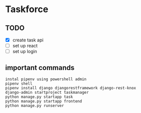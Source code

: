 # Taskforce

## TODO

-   [x] create task api
-   [ ] set up react
-   [ ] set up login

## important commands

    instal pipenv using powershell admin
    pipenv shell
    pipenv install django djangorestframework django-rest-knox
    django-admin startproject taskmanager
    python manage.py startapp task
    python manage.py startapp frontend
    python manage.py runserver
